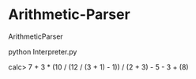 # Arithmetic-Parser
ArithmeticParser

python Interpreter.py


calc> 7 + 3 * (10 / (12 / (3 + 1) - 1)) / (2 + 3) - 5 - 3 + (8)


